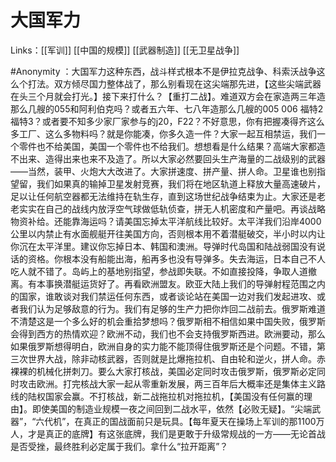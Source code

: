 # 大国军力

Links：[[军训]] [[中国的规模]] [[武器制造]] [[无卫星战争]]

#Anonymity ：大国军力这种东西，战斗样式根本不是伊拉克战争、科索沃战争这么个打法。双方倾尽国力整体战了，那么别看现在这尖端那先进，【这些尖端武器在头三个月就会打光。】接下来打什么？【重打二战】。难道双方会在家造两三年造那么几艘的055和阿利伯克吗？或者五六年、七八年造那么几艘的005 006 福特2 福特3？或者要不知多少家厂家参与的j20，F22？不好意思，你有把握凑得齐这么多工厂、这么多物料吗？就是你能凑，你多久造一件？大家一起互相禁运，我们一个零件也不给美国，美国一个零件也不给我们。想想看是什么结果？高端大家都造不出来、造得出来也来不及造了。所以大家必然要回头生产海量的二战级别的武器——当然，装甲、火炮大大改进了。大家拼速度、拼产量、拼人命。卫星谁也别指望留，我们如果真的输掉卫星发射竞赛，我们将在地区轨道上释放大量高速破片，足以让任何航空器都无法维持在轨生存，直到这场世纪战争结束为止。大家还是老老实实在自己的战线内放浮空气球做低轨侦查，拼无人机密度和产量吧。再谈战略物资补给。还能靠海运吗？请美国忘掉太平洋航线比较好。太平洋我们沿岸4000公里以内禁止有水面舰艇开往美国方向，否则根本用不着潜艇破交，半小时以内让你沉在太平洋里。建议你忘掉日本、韩国和澳洲。导弹时代岛国和陆战弱国没有说话的资格。你根本没有船能出海，船再多也没有导弹多。失去海运，日本自己不人吃人就不错了。岛屿上的基地别指望，参战即失联。不如直接投降，争取人道撤离。有本事换潜艇运货好了。再看欧洲盟友。欧亚大陆上我们的导弹射程范围之内的国家，谁敢谈对我们禁运任何东西，或者谈论站在美国一边对我们发起进攻、或者我们认为足够敌意的行为。我们有足够的生产力把你炸回二战前去。俄罗斯难道不清楚这是一个多么好的机会重拾梦想吗？俄罗斯相不相信如果中国失败，俄罗斯会得到西方的热情欢迎？欧洲不动，我们也不会支持俄罗斯西进。欧洲要动，那么如果俄罗斯想得明白，欧洲自身的实力能不能顶得住俄罗斯还是个问题。不错，第三次世界大战，除非动核武器，否则就是比爆拖拉机、自由轮和逆火，拼人命。赤裸裸的机械化拼刺刀。要么大家打核战，美国必定同时攻击俄罗斯，俄罗斯必定同时攻击欧洲。打完核战大家一起从零重新发展，两三百年后大概率还是集体主义路线的陆权国家会赢。不打核战，新二战拖拉机对拖拉机，【美国没有任何赢的理由】。即使美国的制造业规模一夜之间回到二战水平，依然【必败无疑】。“尖端武器”，“六代机”，在真正的国战面前只是玩具。【每年夏天在操场上军训的那1100万人，才是真正的底牌】有这张底牌，我们是更敢于升级常规战的一方——无论首战是否受挫，最终胜利必定属于我们。拿什么“拉开距离”？